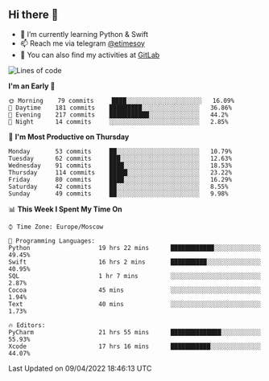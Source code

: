## Hi there 👋
- 🌱 I’m currently learning Python & Swift
- 📫 Reach me via telegram [@etimesoy](https://t.me/etimesoy/)
- 🦊 You can also find my activities at [GitLab](https://gitlab.com/etimesoy)

<!--START_SECTION:waka-->
![Lines of code](https://img.shields.io/badge/From%20Hello%20World%20I%27ve%20Written-186%20Thousand%20lines%20of%20code-blue)

**I'm an Early 🐤** 

```text
🌞 Morning    79 commits     ████░░░░░░░░░░░░░░░░░░░░░   16.09% 
🌆 Daytime    181 commits    █████████░░░░░░░░░░░░░░░░   36.86% 
🌃 Evening    217 commits    ███████████░░░░░░░░░░░░░░   44.2% 
🌙 Night      14 commits     ░░░░░░░░░░░░░░░░░░░░░░░░░   2.85%

```
📅 **I'm Most Productive on Thursday** 

```text
Monday       53 commits     ██░░░░░░░░░░░░░░░░░░░░░░░   10.79% 
Tuesday      62 commits     ███░░░░░░░░░░░░░░░░░░░░░░   12.63% 
Wednesday    91 commits     ████░░░░░░░░░░░░░░░░░░░░░   18.53% 
Thursday     114 commits    █████░░░░░░░░░░░░░░░░░░░░   23.22% 
Friday       80 commits     ████░░░░░░░░░░░░░░░░░░░░░   16.29% 
Saturday     42 commits     ██░░░░░░░░░░░░░░░░░░░░░░░   8.55% 
Sunday       49 commits     ██░░░░░░░░░░░░░░░░░░░░░░░   9.98%

```


📊 **This Week I Spent My Time On** 

```text
⌚︎ Time Zone: Europe/Moscow

💬 Programming Languages: 
Python                   19 hrs 22 mins      ████████████░░░░░░░░░░░░░   49.45% 
Swift                    16 hrs 2 mins       ██████████░░░░░░░░░░░░░░░   40.95% 
SQL                      1 hr 7 mins         ░░░░░░░░░░░░░░░░░░░░░░░░░   2.87% 
Cocoa                    45 mins             ░░░░░░░░░░░░░░░░░░░░░░░░░   1.94% 
Text                     40 mins             ░░░░░░░░░░░░░░░░░░░░░░░░░   1.73%

🔥 Editors: 
PyCharm                  21 hrs 55 mins      ██████████████░░░░░░░░░░░   55.93% 
Xcode                    17 hrs 16 mins      ███████████░░░░░░░░░░░░░░   44.07%

```


 Last Updated on 09/04/2022 18:46:13 UTC
<!--END_SECTION:waka-->
